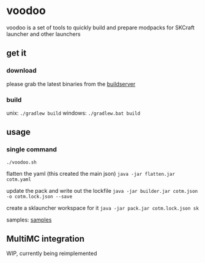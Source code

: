 # voodoo

voodoo is a set of tools to quickly build and prepare modpacks for SKCraft launcher
and other launchers

## get it

### download

please grab the latest binaries from the [buildserver](https://ci.elytradev.com/job/elytra/job/Voodoo/job/2.0/)

### build

unix: `./gradlew build`
windows: `./gradlew.bat build`

## usage

### single command

`./voodoo.sh `

flatten the yaml (this created the main json)
`java -jar flatten.jar cotm.yaml`

update the pack and write out the lockfile
`java -jar builder.jar cotm.json -o cotm.lock.json --save`

create a sklauncher workspace for it
`java -jar pack.jar cotm.lock.json sk`


samples: [samples](/samples)

## MultiMC integration

WIP, currently being reimplemented

<!--
to have voodoo build the pack and automatically copy it into a multimc instance
set the following as pre-launch command

`java -jar /path/to/builder.jar pack_definition.yaml -d /path/to/pack/dev -i $INST_DIR/.. --mmc`

example

`java -jar $HOME/dev/voodoo/builder/build/libs/builder-1.0.jar test.yaml -d $HOME/dev/voodoo/builder/run/ -i $INST_DIR/.. --mmc`

-->